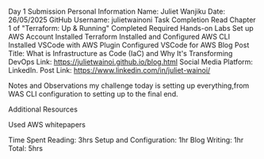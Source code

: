 
Day 1 Submission
Personal Information Name: Juliet Wanjiku 
Date: 26/05/2025
GitHub Username: julietwainoni 
Task Completion
Read Chapter 1 of "Terraform: Up & Running" 
Completed Required Hands-on 
Labs Set up AWS Account Installed Terraform
Installed and Configured AWS CLI 
Installed VSCode with AWS Plugin Configured VSCode for AWS 
Blog Post Title: What is Infrastructure as Code (IaC) and Why It's Transforming DevOps Link: https://julietwainoi.github.io/blog.html 
Social Media Platform: LinkedIn. Post Link: https://www.linkedin.com/in/juliet-wainoi/ 

Notes and Observations my challenge today is setting up everything,from WAS CLI configuration to setting up to the final end.

Additional Resources 

Used AWS whitepapers

Time Spent Reading: 3hrs Setup and Configuration: 1hr Blog Writing: 1hr Total: 5hrs
